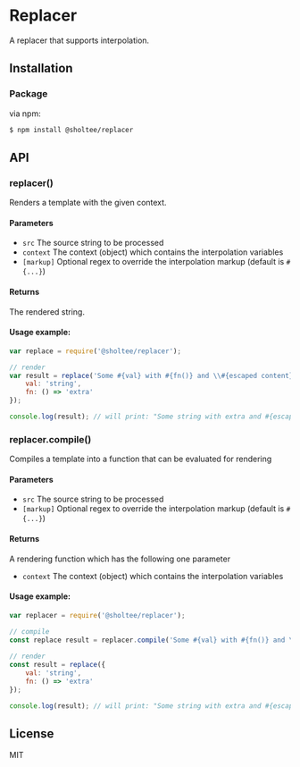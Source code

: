 # Replacer

A replacer that supports interpolation.

## Installation

### Package

via npm:

```bash
$ npm install @sholtee/replacer
```

## API

### replacer()
Renders a template with the given context.

#### Parameters

 - `src` The source string to be processed
 - `context` The context (object) which contains the interpolation variables 
 - `[markup]` Optional regex to override the interpolation markup (default is `#{...}`)
 
#### Returns
The rendered string.

#### Usage example:

```js
var replace = require('@sholtee/replacer');

// render
var result = replace('Some #{val} with #{fn()} and \\#{escaped content}.', {
    val: 'string',
    fn: () => 'extra'
});

console.log(result); // will print: "Some string with extra and #{escaped content}."
```

### replacer.compile()
Compiles a template into a function that can be evaluated for rendering

#### Parameters

 - `src`  The source string to be processed
 - `[markup]` Optional regex to override the interpolation markup (default is `#{...}`)
 
#### Returns
A rendering function which has the following one parameter

 - `context`  The context (object) which contains the interpolation variables 
 
#### Usage example:

```js
var replacer = require('@sholtee/replacer');

// compile
const replace result = replacer.compile('Some #{val} with #{fn()} and \\#{escaped content}.');
 
// render 
const result = replace({
    val: 'string',
    fn: () => 'extra'
});

console.log(result); // will print: "Some string with extra and #{escaped content}."
```

## License

MIT